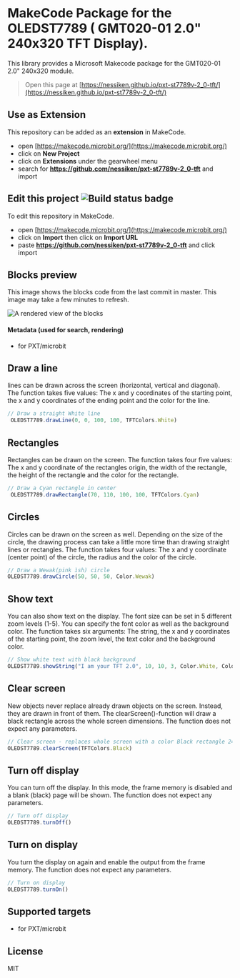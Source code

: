 # MakeCode Package for the OLEDST7789 ( GMT020-01 2.0" 240x320 TFT Display).

This library provides a Microsoft Makecode package for the GMT020-01 2.0" 240x320 module.
> Open this page at [https://nessiken.github.io/pxt-st7789v-2_0-tft/](https://nessiken.github.io/pxt-st7789v-2_0-tft/)

## Use as Extension
This repository can be added as an **extension** in MakeCode.
* open [https://makecode.microbit.org/](https://makecode.microbit.org/)
* click on **New Project**
* click on **Extensions** under the gearwheel menu
* search for **https://github.com/nessiken/pxt-st7789v-2_0-tft** and import

## Edit this project ![Build status badge](https://github.com/nessiken/pxt-st7789v-2_0-tft/workflows/MakeCode/badge.svg)


To edit this repository in MakeCode.

* open [https://makecode.microbit.org/](https://makecode.microbit.org/)
* click on **Import** then click on **Import URL**
* paste **https://github.com/nessiken/pxt-st7789v-2_0-tft** and click import

## Blocks preview

This image shows the blocks code from the last commit in master.
This image may take a few minutes to refresh.

![A rendered view of the blocks](https://github.com/nessiken/pxt-st7789v-2_0-tft/raw/master/.github/makecode/blocks.png)

#### Metadata (used for search, rendering)

* for PXT/microbit
<script src="https://makecode.com/gh-pages-embed.js"></script><script>makeCodeRender("{{ site.makecode.home_url }}", "{{ site.github.owner_name }}/{{ site.github.repository_name }}");</script>


## Draw a line
lines can be drawn across the screen (horizontal, vertical and diagonal). The function takes five values: The x and y coordinates of the starting point, the x and y coordinates of the ending point and the color for the line.

```typescript
// Draw a straight White line
 OLEDST7789.drawLine(0, 0, 100, 100, TFTColors.White)
```

## Rectangles
Rectangles can be drawn on the screen. The function takes four five values: The x and y coordinate of the rectangles origin, the width of the rectangle, the height of the rectangle and the color for the rectangle.

```typescript
// Draw a Cyan rectangle in center
 OLEDST7789.drawRectangle(70, 110, 100, 100, TFTColors.Cyan)
```

## Circles
Circles can be drawn on the screen as well. Depending on the size of the circle, the drawing process can take a little more time than drawing straight lines or rectangles. The function takes four values: The x and y coordinate (center point) of the circle, the radius and the color of the circle.

```typescript
// Draw a Wewak(pink ìsh) circle
OLEDST7789.drawCircle(50, 50, 50, Color.Wewak)
```

## Show text
You can also show text on the display. The font size can be set in 5 different zoom levels (1-5). You can specify the font color as well as the background color. The function takes six arguments: The string, the x and y coordinates of the starting point, the zoom level, the text color and the background color.

```typescript
// Show white text with black background
OLEDST7789.showString("I am your TFT 2.0", 10, 10, 3, Color.White, Color.Black)
```

## Clear screen
New objects never replace already drawn objects on the screen. Instead, they are drawn in front of them. The clearScreen()-function will draw a black rectangle across the whole screen dimensions. The function does not expect any parameters.

```typescript
// Clear screen - replaces whole screen with a color Black rectangle 240x320
OLEDST7789.clearScreen(TFTColors.Black)
```

## Turn off display
You can turn off the display. In this mode, the frame memory is disabled and a blank (black) page will be shown. The function does not expect any parameters.

```typescript
// Turn off display
OLEDST7789.turnOff()
```

## Turn on display
You turn the display on again and enable the output from the frame memory. The function does not expect any parameters.

```typescript
// Turn on display
OLEDST7789.turnOn()
```

## Supported targets

* for PXT/microbit

## License

MIT
